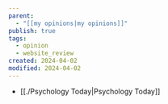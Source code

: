 ```yaml
---
parent:
  - "[[my opinions|my opinions]]"
publish: true
tags:
  - opinion
  - website_review
created: 2024-04-02
modified: 2024-04-02
---
```

- [[./Psychology Today|Psychology Today]]